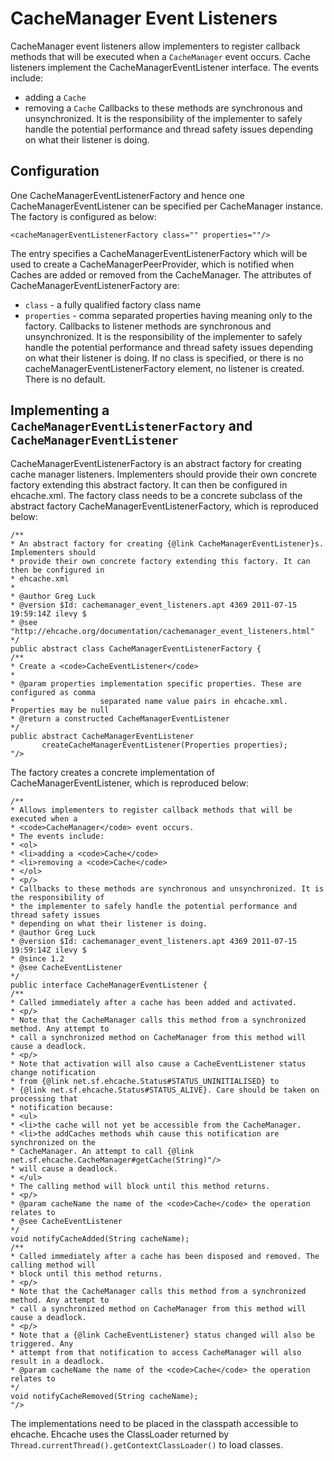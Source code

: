 # CacheManager Event Listeners


 


CacheManager event listeners allow implementers to register callback
methods that will be executed when a `CacheManager` event occurs. Cache listeners
implement the CacheManagerEventListener interface.
The events include:
* adding a `Cache`
* removing a `Cache`
Callbacks to these methods are synchronous and unsynchronized. It is
the responsibility of the implementer to safely handle the potential
performance and thread safety issues depending on what their listener
is doing.


## Configuration

One CacheManagerEventListenerFactory and hence one CacheManagerEventListener can be specified per CacheManager instance.
The factory is configured as below:

~~~
<cacheManagerEventListenerFactory class="" properties=""/>
~~~

The entry specifies a CacheManagerEventListenerFactory which will be used to
create a CacheManagerPeerProvider, which is notified when Caches are
added or removed from the CacheManager.
The attributes of CacheManagerEventListenerFactory are:
* `class` - a fully qualified factory class name
* `properties` - comma separated properties having meaning only to the factory.
Callbacks to listener methods are synchronous and unsynchronized. It is
the responsibility of the implementer to safely handle the potential
performance and thread safety issues depending on what their listener
is doing.
If no class is specified, or there is no cacheManagerEventListenerFactory element, no listener is created. There
is no default.

## Implementing a `CacheManagerEventListenerFactory` and `CacheManagerEventListener`

CacheManagerEventListenerFactory is an abstract factory for creating
cache manager listeners. Implementers should provide their own concrete
factory extending this abstract factory. It can then be configured in
ehcache.xml.
The factory class needs to be a concrete subclass of the abstract
factory CacheManagerEventListenerFactory, which is reproduced below:

    /**
    * An abstract factory for creating {@link CacheManagerEventListener}s. Implementers should
    * provide their own concrete factory extending this factory. It can then be configured in
    * ehcache.xml
    *
    * @author Greg Luck
    * @version $Id: cachemanager_event_listeners.apt 4369 2011-07-15 19:59:14Z ilevy $
    * @see "http://ehcache.org/documentation/cachemanager_event_listeners.html"
    */
    public abstract class CacheManagerEventListenerFactory {
    /**
    * Create a <code>CacheEventListener</code>
    *
    * @param properties implementation specific properties. These are configured as comma
    *                   separated name value pairs in ehcache.xml. Properties may be null
    * @return a constructed CacheManagerEventListener
    */
    public abstract CacheManagerEventListener
           createCacheManagerEventListener(Properties properties);
    "/>

The factory creates a concrete implementation of CacheManagerEventListener, which is reproduced below:

    /**
    * Allows implementers to register callback methods that will be executed when a
    * <code>CacheManager</code> event occurs.
    * The events include:
    * <ol>
    * <li>adding a <code>Cache</code>
    * <li>removing a <code>Cache</code>
    * </ol>
    * <p/>
    * Callbacks to these methods are synchronous and unsynchronized. It is the responsibility of
    * the implementer to safely handle the potential performance and thread safety issues
    * depending on what their listener is doing.
    * @author Greg Luck
    * @version $Id: cachemanager_event_listeners.apt 4369 2011-07-15 19:59:14Z ilevy $
    * @since 1.2
    * @see CacheEventListener
    */
    public interface CacheManagerEventListener {
    /**
    * Called immediately after a cache has been added and activated.
    * <p/>
    * Note that the CacheManager calls this method from a synchronized method. Any attempt to
    * call a synchronized method on CacheManager from this method will cause a deadlock.
    * <p/>
    * Note that activation will also cause a CacheEventListener status change notification
    * from {@link net.sf.ehcache.Status#STATUS_UNINITIALISED} to
    * {@link net.sf.ehcache.Status#STATUS_ALIVE}. Care should be taken on processing that
    * notification because:
    * <ul>
    * <li>the cache will not yet be accessible from the CacheManager.
    * <li>the addCaches methods whih cause this notification are synchronized on the
    * CacheManager. An attempt to call {@link net.sf.ehcache.CacheManager#getCache(String)"/>
    * will cause a deadlock.
    * </ul>
    * The calling method will block until this method returns.
    * <p/>
    * @param cacheName the name of the <code>Cache</code> the operation relates to
    * @see CacheEventListener
    */
    void notifyCacheAdded(String cacheName);
    /**
    * Called immediately after a cache has been disposed and removed. The calling method will
    * block until this method returns.
    * <p/>
    * Note that the CacheManager calls this method from a synchronized method. Any attempt to
    * call a synchronized method on CacheManager from this method will cause a deadlock.
    * <p/>
    * Note that a {@link CacheEventListener} status changed will also be triggered. Any
    * attempt from that notification to access CacheManager will also result in a deadlock.
    * @param cacheName the name of the <code>Cache</code> the operation relates to
    */
    void notifyCacheRemoved(String cacheName);
    "/>

The implementations need to be placed in the classpath accessible to
ehcache. Ehcache uses the ClassLoader returned by `Thread.currentThread().getContextClassLoader()`
to load classes.
